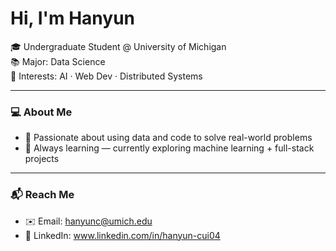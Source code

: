 # Hi, I'm Hanyun

🎓 Undergraduate Student @ University of Michigan  
📚 Major: Data Science  
🌟 Interests: AI · Web Dev · Distributed Systems

---

### 💻 About Me

- 🧠 Passionate about using data and code to solve real-world problems  
- 🌱 Always learning — currently exploring machine learning + full-stack projects  

---

### 📬 Reach Me

- ✉️ Email: hanyunc@umich.edu
- 💼 LinkedIn: www.linkedin.com/in/hanyun-cui04



